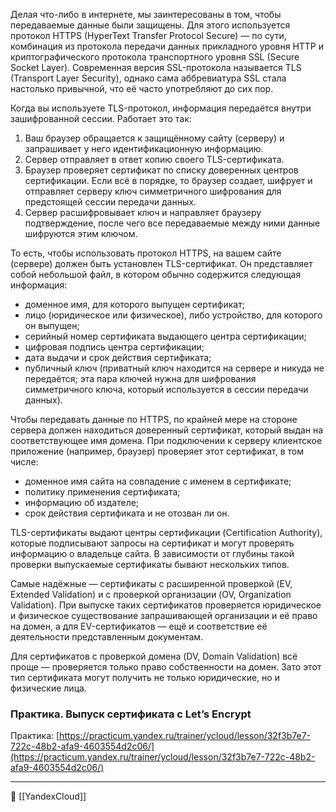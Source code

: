 Делая что-либо в интернете, мы заинтересованы в том, чтобы передаваемые данные были защищены. Для этого используется протокол HTTPS (HyperText Transfer Protocol Secure) — по сути, комбинация из протокола передачи данных прикладного уровня HTTP и криптографического протокола транспортного уровня SSL (Secure Socket Layer). Современная версия SSL-протокола называется TLS (Transport Layer Security), однако сама аббревиатура SSL стала настолько привычной, что её часто употребляют до сих пор.

Когда вы используете TLS-протокол, информация передаётся внутри зашифрованной сессии. Работает это так:

1. Ваш браузер обращается к защищённому сайту (серверу) и запрашивает у него идентификационную информацию.
2. Сервер отправляет в ответ копию своего TLS-сертификата.
3. Браузер проверяет сертификат по списку доверенных центров сертификации. Если всё в порядке, то браузер создает, шифрует и отправляет серверу ключ симметричного шифрования для предстоящей сессии передачи данных.
4. Сервер расшифровывает ключ и направляет браузеру подтверждение, после чего все передаваемые между ними данные шифруются этим ключом.

То есть, чтобы использовать протокол HTTPS, на вашем сайте (сервере) должен быть установлен TLS-сертификат. Он представляет собой небольшой файл, в котором обычно содержится следующая информация:

- доменное имя, для которого выпущен сертификат;
- лицо (юридическое или физическое), либо устройство, для которого он выпущен;
- серийный номер сертификата выдающего центра сертификации;
- цифровая подпись центра сертификации;
- дата выдачи и срок действия сертификата;
- публичный ключ (приватный ключ находится на сервере и никуда не передаётся; эта пара ключей нужна для шифрования симметричного ключа, который используется в сессии передачи данных).

Чтобы передавать данные по HTTPS, по крайней мере на стороне сервера должен находиться доверенный сертификат, который выдан на соответствующее имя домена. При подключении к серверу клиентское приложение (например, браузер) проверяет этот сертификат, в том числе:

- доменное имя сайта на совпадение с именем в сертификате;
- политику применения сертификата;
- информацию об издателе;
- срок действия сертификата и не отозван ли он.

TLS-сертификаты выдают центры сертификации (Certification Authority), которые подписывают запросы на сертификат и могут проверять информацию о владельце сайта. В зависимости от глубины такой проверки выпускаемые сертификаты бывают нескольких типов.

Самые надёжные — сертификаты с расширенной проверкой (EV, Extended Validation) и с проверкой организации (OV, Organization Validation). При выпуске таких сертификатов проверяется юридическое и физическое существование запрашивающей организации и её право на домен, а для EV-сертификатов — ещё и соответствие её деятельности представленным документам.

Для сертификатов с проверкой домена (DV, Domain Validation) всё проще — проверяется только право собственности на домен. Зато этот тип сертификата могут получить не только юридические, но и физические лица.

### Практика. Выпуск сертификата с Let’s Encrypt

Практика: [https://practicum.yandex.ru/trainer/ycloud/lesson/32f3b7e7-722c-48b2-afa9-4603554d2c06/](https://practicum.yandex.ru/trainer/ycloud/lesson/32f3b7e7-722c-48b2-afa9-4603554d2c06/)


----
📂 [[YandexCloud]]